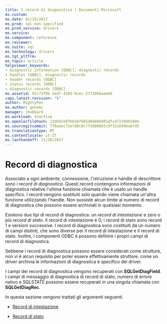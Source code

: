 ```yaml
---
title: I record di diagnostica | Documenti Microsoft
ms.custom: 
ms.date: 01/19/2017
ms.prod: sql-non-specified
ms.prod_service: drivers
ms.service: 
ms.component: reference
ms.reviewer: 
ms.suite: sql
ms.technology: drivers
ms.tgt_pltfrm: 
ms.topic: article
helpviewer_keywords:
- diagnostic information [ODBC], diagnostic records
- handles [ODBC], diagnostic records
- header records [ODBC]
- status records [ODBC]
- diagnostic records [ODBC]
ms.assetid: 92c73f9b-3ed7-410d-9cec-2771004aae60
caps.latest.revision: "5"
author: MightyPen
ms.author: genemi
manager: jhubbard
ms.workload: Inactive
ms.openlocfilehash: 13dbdcb97bb56f665d6688b981dfc472349b54bb
ms.sourcegitcommit: 7f8aebc72e7d0c8cff3990865c9f1316996a67d5
ms.translationtype: MT
ms.contentlocale: it-IT
ms.lasthandoff: 11/20/2017
---
```

# <a name="diagnostic-records"></a>Record di diagnostica
Associato a ogni ambiente, connessione, l'istruzione e handle di descrittore sono *i record di diagnostica*. Questi record contengono informazioni di diagnostica relative l'ultima funzione chiamata che è usato un handle specifico. I record vengono sostituiti solo quando viene chiamata un'altra funzione utilizzando l'handle. Non sussiste alcun limite al numero di record di diagnostica che possono essere archiviati in qualsiasi momento.  
  
 Esistono due tipi di record di diagnostica: un *record di intestazione* e zero o più *record di stato*. Il record di intestazione è 0; i record di stato sono record 1 e versioni successive. I record di diagnostica sono costituiti da un numero di campi distinti, che sono diverse per il record di intestazione e il record di stato. Inoltre, i componenti ODBC è possono definire i propri campi di record di diagnostica.  
  
 Sebbene i record di diagnostica possono essere considerati come strutture, non vi è alcun requisito per poter essere effettivamente strutture. come un driver archivia le informazioni di diagnostica è specifico del driver.  
  
 I campi dei record di diagnostica vengono recuperati con **SQLGetDiagField**. I campi di messaggio di diagnostica di record di stato, numero di errore nativo e SQLSTATE possono essere recuperati in una singola chiamata con **SQLGetDiagRec**.  
  
 In questa sezione vengono trattati gli argomenti seguenti.  
  
-   [Record di intestazione](../../../odbc/reference/develop-app/header-record.md)  
  
-   [Record di stato](../../../odbc/reference/develop-app/status-records.md)
